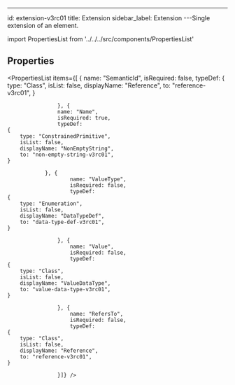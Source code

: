 --- 
id: extension-v3rc01 
title: Extension 
sidebar_label: Extension 
---Single extension of an element.

import PropertiesList from '../../../src/components/PropertiesList' 

## Properties 

<PropertiesList items={[ 
{
                        name: "SemanticId",
                        isRequired: false,
                        typeDef: 
    {
        type: "Class",
        isList: false,
        displayName: "Reference",
        to: "reference-v3rc01",
    }
    
                    }, {
                    name: "Name",
                    isRequired: true,
                    typeDef: 
    {
        type: "ConstrainedPrimitive",
        isList: false,
        displayName: "NonEmptyString",
        to: "non-empty-string-v3rc01",
    }
    
                }, {
                        name: "ValueType",
                        isRequired: false,
                        typeDef: 
    {
        type: "Enumeration",
        isList: false,
        displayName: "DataTypeDef",
        to: "data-type-def-v3rc01",
    }
    
                    }, {
                        name: "Value",
                        isRequired: false,
                        typeDef: 
    {
        type: "Class",
        isList: false,
        displayName: "ValueDataType",
        to: "value-data-type-v3rc01",
    }
    
                    }, {
                        name: "RefersTo",
                        isRequired: false,
                        typeDef: 
    {
        type: "Class",
        isList: false,
        displayName: "Reference",
        to: "reference-v3rc01",
    }
    
                    }]} /> 
 
